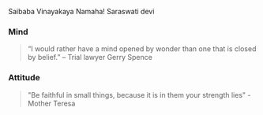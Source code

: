 Saibaba Vinayakaya Namaha! Saraswati devi

### Mind 

> “I would rather have a mind opened by wonder than one that is closed by belief.” – Trial lawyer Gerry Spence

### Attitude

> "Be faithful in small things, because it is in them your strength lies" - Mother Teresa
